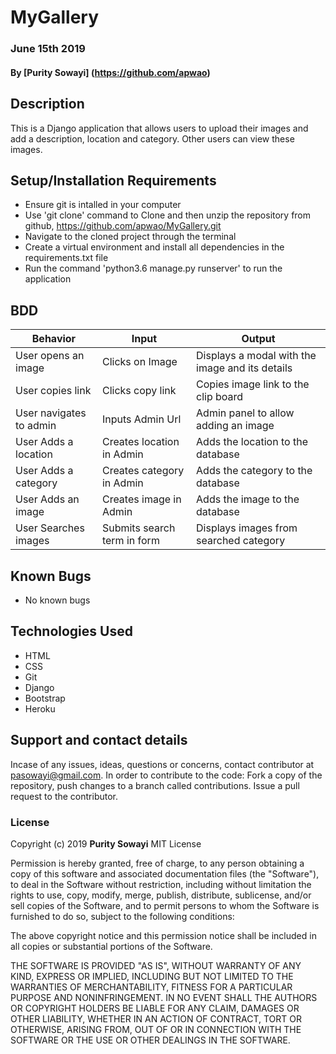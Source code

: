 # MyGallery
### June 15th 2019
#### By **[Purity Sowayi]** (https://github.com/apwao)
## Description
This is a Django application that allows users to upload their images and add a description, location and category. Other users can view these images.
## Setup/Installation Requirements
* Ensure git is intalled in your computer
* Use 'git clone' command to Clone and then unzip the repository from github, https://github.com/apwao/MyGallery.git
* Navigate to the cloned project through the terminal
* Create a virtual environment and install all dependencies in the requirements.txt file
* Run the command 'python3.6 manage.py runserver' to run the application
## BDD
|Behavior                      |Input                       |Output
|------------------------------|----------------------------|----------------------------------------
|User opens an image           | Clicks on Image            | Displays a modal with the image and its details
|User copies link              | Clicks copy link           | Copies image link to the clip board
|User navigates to admin       | Inputs Admin Url           | Admin panel to allow adding an image
|User Adds a location          | Creates location in Admin  |  Adds the location to the database
|User Adds a category          | Creates category in Admin  | Adds the category to the database
|User Adds an image            | Creates image in Admin     | Adds the image to the database
|User Searches images          | Submits search term in form| Displays images from searched category
## Known Bugs
* No known bugs
## Technologies Used
* HTML
* CSS
* Git
* Django
* Bootstrap
* Heroku
## Support and contact details
Incase of any issues, ideas, questions or concerns, contact contributor at pasowayi@gmail.com.
In order to contribute to the code: Fork a copy of the repository, push changes to a branch called contributions. Issue a pull request to the contributor.
### License
Copyright (c) 2019 **Purity Sowayi**
MIT License

Permission is hereby granted, free of charge, to any person obtaining a copy
of this software and associated documentation files (the "Software"), to deal
in the Software without restriction, including without limitation the rights
to use, copy, modify, merge, publish, distribute, sublicense, and/or sell
copies of the Software, and to permit persons to whom the Software is
furnished to do so, subject to the following conditions:

The above copyright notice and this permission notice shall be included in all
copies or substantial portions of the Software.

THE SOFTWARE IS PROVIDED "AS IS", WITHOUT WARRANTY OF ANY KIND, EXPRESS OR
IMPLIED, INCLUDING BUT NOT LIMITED TO THE WARRANTIES OF MERCHANTABILITY,
FITNESS FOR A PARTICULAR PURPOSE AND NONINFRINGEMENT. IN NO EVENT SHALL THE
AUTHORS OR COPYRIGHT HOLDERS BE LIABLE FOR ANY CLAIM, DAMAGES OR OTHER
LIABILITY, WHETHER IN AN ACTION OF CONTRACT, TORT OR OTHERWISE, ARISING FROM,
OUT OF OR IN CONNECTION WITH THE SOFTWARE OR THE USE OR OTHER DEALINGS IN THE
SOFTWARE.
